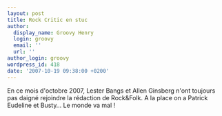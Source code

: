 ```yaml
---
layout: post
title: Rock Critic en stuc
author:
  display_name: Groovy Henry
  login: groovy
  email: ''
  url: ''
author_login: groovy
wordpress_id: 418
date: '2007-10-19 09:38:00 +0200'
---
```

En ce mois d'octobre 2007, Lester Bangs et Allen Ginsberg n'ont toujours pas daigné rejoindre la rédaction de Rock&Folk. A la place on a Patrick Eudeline et Busty… Le monde va mal !

